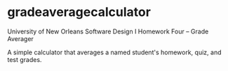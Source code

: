 gradeaveragecalculator
======================

University of New Orleans Software Design I Homework Four – Grade Averager

A simple calculator that averages a named student's homework, quiz, and test grades.
